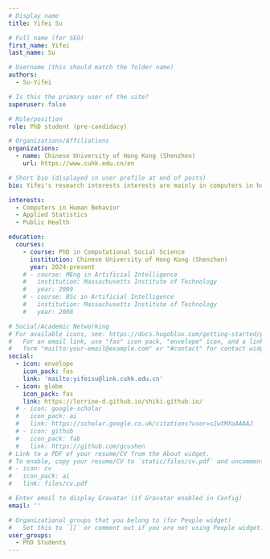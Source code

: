 ```yaml
---
# Display name
title: Yifei Su

# Full name (for SEO)
first_name: Yifei
last_name: Su

# Username (this should match the folder name)
authors:
  - Su-Yifei

# Is this the primary user of the site?
superuser: false

# Role/position
role: PhD student (pre-candidacy)

# Organizations/Affiliations
organizations:
  - name: Chinese University of Hong Kong (Shenzhen)
    url: https://www.cuhk.edu.cn/en

# Short bio (displayed in user profile at end of posts)
bio: Yifei's research interests interests are mainly in computers in human behavior, applied statistics and public health.

interests:
  - Computers in Human Behavior
  - Applied Statistics
  - Public Health

education:
  courses:
    - course: PhD in Computational Social Science
      institution: Chinese University of Hong Kong (Shenzhen)
      year: 2024-present
    # - course: MEng in Artificial Intelligence
    #   institution: Massachusetts Institute of Technology
    #   year: 2009
    # - course: BSc in Artificial Intelligence
    #   institution: Massachusetts Institute of Technology
    #   year: 2008

# Social/Academic Networking
# For available icons, see: https://docs.hugoblox.com/getting-started/page-builder/#icons
#   For an email link, use "fas" icon pack, "envelope" icon, and a link in the
#   form "mailto:your-email@example.com" or "#contact" for contact widget.
social:
  - icon: envelope
    icon_pack: fas
    link: 'mailto:yifeisu@link.cuhk.edu.cn'
  - icon: globe
    icon_pack: fas
    link: https://lorrine-d.github.io/shiki.github.io/
  # - icon: google-scholar
  #   icon_pack: ai
  #   link: https://scholar.google.co.uk/citations?user=sIwtMXoAAAAJ
  # - icon: github
  #   icon_pack: fab
  #   link: https://github.com/gcushen
# Link to a PDF of your resume/CV from the About widget.
# To enable, copy your resume/CV to `static/files/cv.pdf` and uncomment the lines below.
# - icon: cv
#   icon_pack: ai
#   link: files/cv.pdf

# Enter email to display Gravatar (if Gravatar enabled in Config)
email: ''

# Organizational groups that you belong to (for People widget)
#   Set this to `[]` or comment out if you are not using People widget.
user_groups:
  - PhD Students
---
```



